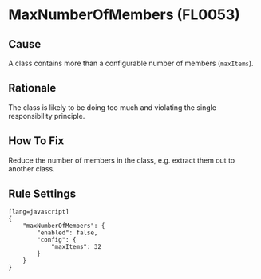 # MaxNumberOfMembers (FL0053)

## Cause

A class contains more than a configurable number of members (`maxItems`).

## Rationale

The class is likely to be doing too much and violating the single responsibility principle.

## How To Fix

Reduce the number of members in the class, e.g. extract them out to another class.

## Rule Settings

	[lang=javascript]
    {
        "maxNumberOfMembers": { 
            "enabled": false,
            "config": {
                "maxItems": 32
            }
        }
    }
